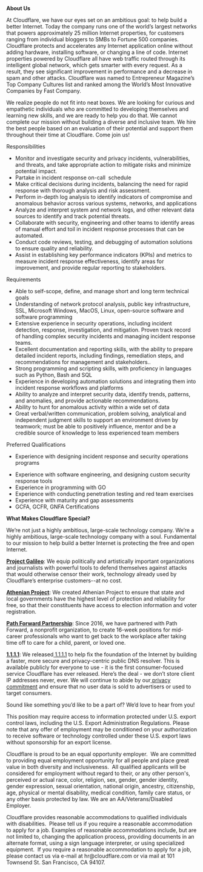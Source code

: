 <div class="content-intro">
	<div><strong>About Us</strong></div>
	<div>
		<p><span style="font-weight: 400;">At Cloudflare, we have our eyes set on an ambitious goal: to help build a better Internet. Today the company runs one of the world’s largest networks that powers approximately 25 million Internet properties, for customers ranging from individual bloggers to SMBs to Fortune 500 companies. Cloudflare protects and accelerates any Internet application online without adding hardware, installing software, or changing a line of code. Internet properties powered by Cloudflare all have web traffic routed through its intelligent global network, which gets smarter with every request. As a result, they see significant improvement in performance and a decrease in spam and other attacks. Cloudflare was named to Entrepreneur Magazine’s Top Company Cultures list and ranked among the World’s Most Innovative Companies by Fast Company.</span><span style="font-weight: 400;">&nbsp;</span></p>
		<p><span style="font-weight: 400;">We realize people do not fit into neat boxes. We are looking for curious and empathetic individuals who are committed to developing themselves and learning new skills, and we are ready to help you do that. We cannot complete our mission without building a diverse and inclusive team. We hire the best people based on an evaluation of their potential and support them throughout their time at Cloudflare. Come join us!&nbsp;</span></p>
	</div>
</div>
<p><span style="font-weight: 400;">Responsibilities</span><strong>&nbsp;</strong></p>
<ul>
	<li style="font-weight: 400;"><span style="font-weight: 400;">Monitor and investigate security and privacy incidents, vulnerabilities, and threats, and take appropriate action to mitigate risks and minimize potential impact.</span></li>
	<li style="font-weight: 400;"><span style="font-weight: 400;">Partake in incident response on-call&nbsp; schedule</span></li>
	<li style="font-weight: 400;"><span style="font-weight: 400;">Make critical decisions during incidents, balancing the need for rapid response with thorough analysis and risk assessment.</span></li>
	<li style="font-weight: 400;"><span style="font-weight: 400;">Perform in-depth log analysis to identify indicators of compromise and anomalous behavior across various systems, networks, and applications</span></li>
	<li style="font-weight: 400;"><span style="font-weight: 400;">Analyze and interpret system and network logs, and other relevant data sources to identify and track potential threats.</span></li>
	<li style="font-weight: 400;"><span style="font-weight: 400;">Collaborate with security, engineering and other teams to identify areas of manual effort and toil in incident response processes that can be automated.</span></li>
	<li style="font-weight: 400;"><span style="font-weight: 400;">Conduct code reviews, testing, and debugging of automation solutions to ensure quality and reliability.</span></li>
	<li style="font-weight: 400;"><span style="font-weight: 400;">Assist in establishing key performance indicators (KPIs) and metrics to measure incident response effectiveness, identify areas for improvement, and provide regular reporting to stakeholders.</span></li>
</ul>
<p><span style="font-weight: 400;">Requirements</span></p>
<ul>
	<li style="font-weight: 400;"><span style="font-weight: 400;">Able to self-scope, define, and manage short and long term technical goals</span></li>
	<li style="font-weight: 400;"><span style="font-weight: 400;">Understanding of network protocol analysis, public key infrastructure, SSL, Microsoft Windows, MacOS, Linux, open-source software and software programming</span></li>
	<li style="font-weight: 400;"><span style="font-weight: 400;">Extensive experience in security operations, including incident detection, response, investigation, and mitigation. Proven track record of handling complex security incidents and managing incident response teams.</span></li>
	<li style="font-weight: 400;"><span style="font-weight: 400;">Excellent documentation and reporting skills, with the ability to prepare detailed incident reports, including findings, remediation steps, and recommendations for management and stakeholders..</span></li>
	<li style="font-weight: 400;"><span style="font-weight: 400;">Strong programming and scripting skills, with proficiency in languages such as Python, Bash and SQL</span></li>
	<li style="font-weight: 400;"><span style="font-weight: 400;">Experience in developing automation solutions and integrating them into incident response workflows and platforms</span></li>
	<li style="font-weight: 400;"><span style="font-weight: 400;">Ability to analyze and interpret security data, identify trends, patterns, and anomalies, and provide actionable recommendations.</span></li>
	<li style="font-weight: 400;"><span style="font-weight: 400;">Ability to hunt for anomalous activity within a wide set of data</span></li>
	<li style="font-weight: 400;"><span style="font-weight: 400;">Great verbal/written communication, problem solving, analytical and independent judgment skills to support an environment driven by teamwork; must be able to positively influence, mentor and be a credible source of knowledge to less experienced team members</span></li>
</ul>
<p><span style="font-weight: 400;">Preferred Qualifications</span></p>
<ul>
	<li style="font-weight: 400;"><span style="font-weight: 400;">Experience with designing incident response and security operations programs</span></li>
</ul>
<ul>
	<li style="font-weight: 400;"><span style="font-weight: 400;">Experience with software engineering, and designing custom security response tools</span></li>
	<li style="font-weight: 400;"><span style="font-weight: 400;">Experience in programming with GO</span></li>
	<li style="font-weight: 400;"><span style="font-weight: 400;">Experience with conducting penetration testing and red team exercises</span></li>
	<li style="font-weight: 400;"><span style="font-weight: 400;">Experience with maturity and gap assessments</span></li>
	<li style="font-weight: 400;"><span style="font-weight: 400;">GCFA, GCFR, GNFA Certifications</span></li>
</ul>
<div class="content-conclusion">
	<p><strong>What Makes Cloudflare Special?</strong></p>
	<p><span style="font-weight: 400;">We’re not just a highly ambitious, large-scale technology company. We’re a highly ambitious, large-scale technology company with a soul. Fundamental to our mission to help build a better Internet is protecting the free and open Internet.</span></p>
	<p><a href="https://blog.cloudflare.com/protecting-free-expression-online/"><strong>Project Galileo</strong></a><span style="font-weight: 400;">: We equip politically and artistically important organizations and journalists with powerful tools to defend themselves against attacks that would otherwise censor their work, technology already used by Cloudflare’s enterprise customers--at no cost.</span></p>
	<p><strong><a href="https://www.cloudflare.com/athenian/">Athenian Project</a></strong><span style="font-weight: 400;">: We created Athenian Project to ensure that state and local governments have the highest level of protection and reliability for free, so that their constituents have access to election information and voter registration.</span></p>
	<p><a href="https://blog.cloudflare.com/tag/path-forward/"><strong>Path Forward Partnership</strong></a><span style="font-weight: 400;">: Since 2016, we have partnered with Path Forward, a nonprofit organization, to create 16-week positions for mid-career professionals who want to get back to the workplace after taking time off to care for a child, parent, or loved one.</span></p>
	<p><a href="https://1.1.1.1/"><strong>1.1.1.1</strong></a><span style="font-weight: 400;">: We released</span><a href="https://1.1.1.1/"> <span style="font-weight: 400;">1.1.1.1</span></a><span style="font-weight: 400;"> to help fix the foundation of the Internet by building a faster, more secure and privacy-centric public DNS resolver. This is available publicly for everyone to use - it is the first consumer-focused service Cloudflare has ever released. Here’s the deal - we don’t store client IP addresses never, ever. We will continue to abide by our</span><a href="https://developers.cloudflare.com/1.1.1.1/privacy/public-dns-resolver"> privacy commitment</a><span style="font-weight: 400;"> and ensure that no user data is sold to advertisers or used to target consumers.</span></p>
	<p><span style="font-weight: 400;">Sound like something you’d like to be a part of? We’d love to hear from you!</span></p>
	<p><span style="font-weight: 400;">This position may require access to information protected under U.S. export control laws, including the U.S. Export Administration Regulations. Please note that any offer of employment may be conditioned on your authorization to receive software or technology controlled under these U.S. export laws without sponsorship for an export license.</span></p>
	<p><span style="font-weight: 400;">Cloudflare is proud to be an equal opportunity employer. &nbsp;We are committed to providing equal employment opportunity for all people and place great value in both diversity and inclusiveness. &nbsp;All qualified applicants will be considered for employment without regard to their, or any other person's, perceived or actual</span> <span style="font-weight: 400;">race, color, religion, sex, gender, gender identity, gender expression, sexual orientation, national origin, ancestry, citizenship, age, physical or mental disability, medical condition, family care status, or any other basis protected by law. </span><span style="font-weight: 400;">We are an AA/Veterans/Disabled Employer.</span></p>
	<p><span style="font-weight: 400;">Cloudflare provides reasonable accommodations to qualified individuals with disabilities. &nbsp;Please tell us if you require a reasonable accommodation to apply for a job. Examples of reasonable accommodations include, but are not limited to, changing the application process, providing documents in an alternate format, using a sign language interpreter, or using specialized equipment. &nbsp;If you require a reasonable accommodation to apply for a job, please contact us via e-mail at </span><span style="font-weight: 400;">hr@cloudflare.com</span><span style="font-weight: 400;"> or via mail at 101 Townsend St. San Francisco, CA 94107.</span></p>
</div>